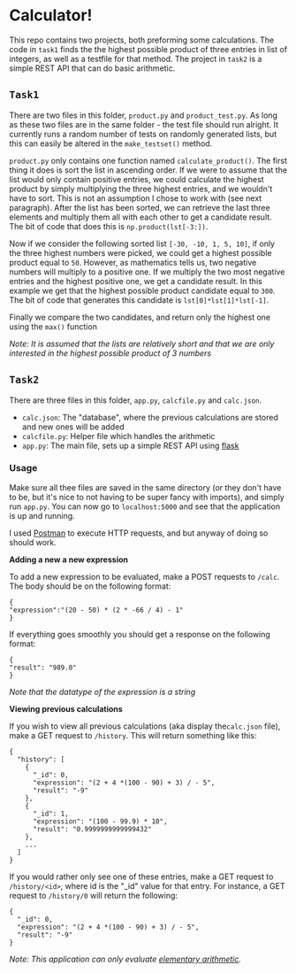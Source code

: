 # Calculator!

This repo contains two projects, both preforming some calculations.  The code in `task1` finds the the highest possible product of three entries in list of integers, as well as a testfile for that method. The project in `task2` is a simple REST API that can do basic arithmetic.  


## `Task1`
There are two files in this folder,  `product.py` and `product_test.py`. As long as these two files are in the same folder - the test file should run alright. It currently runs a random number of tests on randomly generated lists, but this can easily be altered in the `make_testset()` method.  


`product.py` only contains one function named `calculate_product()`. The first thing it does is sort the list in ascending order. If we were to assume that the list would only contain positive entries, we could calculate the highest product by simply multiplying the three highest entries, and we wouldn't have to sort. This is not an assumption I chose to work with (see next paragraph). After the list has been sorted, we can retrieve the last three elements and multiply them all with each other to get a candidate result. The bit of code that does this is `np.product(lst[-3:])`.


Now if we consider the following sorted list `[-30, -10, 1, 5, 10]`,  if only the three highest numbers were picked, we could get a highest possible product equal to `50`. However, as mathematics tells us, two negative numbers will multiply to a positive one. If we multiply the two most negative entries and the highest positive one, we get a candidate result. In this example we get that the highest possible product candidate equal to `300`. The bit of code that generates this candidate is `lst[0]*lst[1]*lst[-1]`.

Finally we compare the two candidates, and return only the highest one using the `max()` function


*Note: It is assumed that the lists are relatively short and that we are only interested in the highest possible product of 3 numbers* 




## `Task2`
There are three files in this folder,  `app.py`, `calcfile.py` and `calc.json`.

* `calc.json`: The "database", where the previous calculations are stored and new ones will be added
* `calcfile.py`: Helper file which handles the arithmetic
* `app.py`: The main file, sets up a simple REST API using [flask](https://palletsprojects.com/p/flask/)


### Usage
Make sure all thee files are saved in the same directory (or they don't have to be, but it's nice to not having to be super fancy with imports), and simply run `app.py`. You can now go to `localhost:5000` and see that the application is up and running. 

I used [Postman](https://www.getpostman.com) to execute HTTP requests,  and but anyway of doing so should work. 


**Adding a new a new expression**

To add a new expression to be evaluated, make a POST requests to `/calc`. The body should be on the following format:

    {
	"expression":"(20 - 50) * (2 * -66 / 4) - 1"
	}


If everything goes smoothly you should get a response on the following format:

    {
    "result": "989.0"
    }
   
*Note that the datatype of the expression is a string*

  
**Viewing previous calculations**

If you wish to view all previous calculations (aka display the`calc.json` file), make a GET request to `/history`.  This will return something like this:

	{
	  "history": [
	    {
	      "_id": 0, 
	      "expression": "(2 + 4 *(100 - 90) + 3) / - 5", 
	      "result": "-9"
	    }, 
	    {
	      "_id": 1, 
	      "expression": "(100 - 99.9) * 10", 
	      "result": "0.9999999999999432"
	    }, 
	    ...
	  ]
	}


If you would rather only see one of these entries, make a GET request to `/history/<id>`, where id is the "_id" value for that entry. For instance, a GET request to `/history/0` will return the following:

    {
      "_id": 0, 
      "expression": "(2 + 4 *(100 - 90) + 3) / - 5", 
      "result": "-9"
    }

*Note: This application can only evaluate [elementary arithmetic](https://en.wikipedia.org/wiki/Elementary_arithmetic).*
